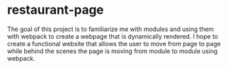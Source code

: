 # restaurant-page

The goal of this project is to familiarize me with modules and using them with webpack to create a webpage that is dynamically rendered. I hope to create a functional website that allows the user to move from page to page while behind the scenes the page is moving from module to module using webpack.